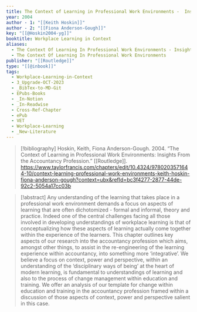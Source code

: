 ```yaml
---
title: The Context of Learning in Professional Work Environments -  Insights From the Accountancy Profession
year: 2004
author - 1: "[[Keith Hoskin]]"
author - 2: "[[Fiona Anderson-Gough]]"
key: "[[@Hoskin2004-yg]]"
booktitle: Workplace Learning in Context
aliases:
  - The Context Of Learning In Professional Work Environments - Insights From The Accountancy Profession
  - The Context Of Learning In Professional Work Environments
publisher: "[[Routledge]]"
type: "[[@inbook]]"
tags:
  - Workplace-Learning-in-Context
  - 3_Upgrade-OCT-2023
  - _BibTex-to-MD-Git
  - EPubs-Books
  - _In-Notion
  - _In-Readwise
  - Cross-Ref-Chapter
  - ePub
  - VET
  - Workplace-Learning
  - _New-Literature
---
```


> [!bibliography]
> Hoskin, Keith, Fiona Anderson-Gough. 2004. “The Context of Learning in Professional Work Environments: Insights From the Accountancy Profession.” [[Routledge]]. https://www.taylorfrancis.com/chapters/edit/10.4324/9780203571644-10/context-learning-professional-work-environments-keith-hoskin-fiona-anderson-gough?context=ubx&refId=bc3f4277-2877-44de-92c2-5054a17cc03b

> [!abstract]
> Any understanding of the learning that takes place in a professional work environment demands a focus on aspects of learning that are often dichotomized -  formal and informal, theory and practice. Indeed one of the central challenges facing all those involved in developing understandings of workplace learning is that of conceptualizing how these aspects of learning actually come together within the experience of the learners. This chapter outlines key aspects of our research into the accountancy profession which aims, amongst other things, to assist in the re-engineering of the learning experience within accountancy, into something more ‘integrative’. We believe a focus on context, power and perspective, within an understanding of the ‘disciplinary ways of being’ at the heart of modern learning, is fundamental to understandings of learning and also to the process of change management within education and training. We offer an analysis of our template for change within education and training in the accountancy profession framed within a discussion of those aspects of context, power and perspective salient in this case.
